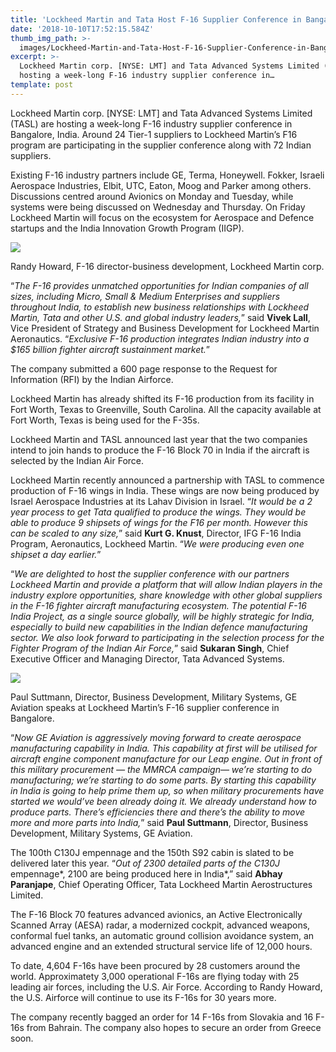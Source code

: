 ```yaml
---
title: 'Lockheed Martin and Tata Host F-16 Supplier Conference in Bangalore, India'
date: '2018-10-10T17:52:15.584Z'
thumb_img_path: >-
  images/Lockheed-Martin-and-Tata-Host-F-16-Supplier-Conference-in-Bangalore--India/1*0TJrggMX6lWSuYHM226qgw.jpeg
excerpt: >-
  Lockheed Martin corp. [NYSE: LMT] and Tata Advanced Systems Limited (TASL) are
  hosting a week-long F-16 industry supplier conference in…
template: post
---
```

Lockheed Martin corp. \[NYSE: LMT\] and Tata Advanced Systems Limited (TASL) are hosting a week-long F-16 industry supplier conference in Bangalore, India. Around 24 Tier-1 suppliers to Lockheed Martin’s F16 program are participating in the supplier conference along with 72 Indian suppliers.

Existing F-16 industry partners include GE, Terma, Honeywell. Fokker, Israeli Aerospace Industries, Elbit, UTC, Eaton, Moog and Parker among others. Discussions centred around Avionics on Monday and Tuesday, while systems were being discussed on Wednesday and Thursday. On Friday Lockheed Martin will focus on the ecosystem for Aerospace and Defence startups and the India Innovation Growth Program (IIGP).

![](/images/Lockheed-Martin-and-Tata-Host-F-16-Supplier-Conference-in-Bangalore--India/1*0TJrggMX6lWSuYHM226qgw.jpeg)

<figcaption>Randy Howard, F-16 director-business development, Lockheed Martin&nbsp;corp.</figcaption>

“*The F-16 provides unmatched opportunities for Indian companies of all sizes, including Micro, Small & Medium Enterprises and suppliers throughout India, to establish new business relationships with Lockheed Martin, Tata and other U.S. and global industry leaders,*” said **Vivek Lall**, Vice President of Strategy and Business Development for Lockheed Martin Aeronautics. “*Exclusive F-16 production integrates Indian industry into a $165 billion fighter aircraft sustainment market.*”

The company submitted a 600 page response to the Request for Information (RFI) by the Indian Airforce.

Lockheed Martin has already shifted its F-16 production from its facility in Fort Worth, Texas to Greenville, South Carolina. All the capacity available at Fort Worth, Texas is being used for the F-35s.

Lockheed Martin and TASL announced last year that the two companies intend to join hands to produce the F-16 Block 70 in India if the aircraft is selected by the Indian Air Force.

Lockheed Martin recently announced a partnership with TASL to commence production of F-16 wings in India. These wings are now being produced by Israel Aerospace Industries at its Lahav Division in Israel. “*It would be a 2 year process to get Tata qualified to produce the wings. They would be able to produce 9 shipsets of wings for the F16 per month. However this can be scaled to any size,*” said **Kurt G. Knust**, Director, IFG F-16 India Program, Aeronautics, Lockheed Martin. “*We were producing even one shipset a day earlier.*”

“*We are delighted to host the supplier conference with our partners Lockheed Martin and provide a platform that will allow Indian players in the industry explore opportunities, share knowledge with other global suppliers in the F-16 fighter aircraft manufacturing ecosystem. The potential F-16 India Project, as a single source globally, will be highly strategic for India, especially to build new capabilities in the Indian defence manufacturing sector. We also look forward to participating in the selection process for the Fighter Program of the Indian Air Force,*” said **Sukaran Singh**, Chief Executive Officer and Managing Director, Tata Advanced Systems.

![](/images/Lockheed-Martin-and-Tata-Host-F-16-Supplier-Conference-in-Bangalore--India/1*j1V0BIDTpvxagJyJAKoLUg.jpeg)

<figcaption>Paul Suttmann, Director, Business Development, Military Systems, GE Aviation speaks at Lockheed Martin’s F-16 supplier conference in Bangalore.</figcaption>

“*Now GE Aviation is aggressively moving forward to create aerospace manufacturing capability in India. This capability at first will be utilised for aircraft engine component manufacture for our Leap engine. Out in front of this military procurement — the MMRCA campaign— we’re starting to do manufacturing; we’re starting to do some parts. By starting this capability in India is going to help prime them up, so when military procurements have started we would’ve been already doing it. We already understand how to produce parts. There’s efficiencies there and there’s the ability to move more and more parts into India,*” said **Paul Suttmann**, Director, Business Development, Military Systems, GE Aviation.

The 100th C130J empennage and the 150th S92 cabin is slated to be delivered later this year. “*Out of 2300 detailed parts of the C130J* empennage*, 2100 are being produced here in India*,” said **Abhay Paranjape**, Chief Operating Officer, Tata Lockheed Martin Aerostructures Limited.

The F-16 Block 70 features advanced avionics, an Active Electronically Scanned Array (AESA) radar, a modernized cockpit, advanced weapons, conformal fuel tanks, an automatic ground collision avoidance system, an advanced engine and an extended structural service life of 12,000 hours.

To date, 4,604 F-16s have been procured by 28 customers around the world. Approximatety 3,000 operational F-16s are flying today with 25 leading air forces, including the U.S. Air Force. According to Randy Howard, the U.S. Airforce will continue to use its F-16s for 30 years more.

The company recently bagged an order for 14 F-16s from Slovakia and 16 F-16s from Bahrain. The company also hopes to secure an order from Greece soon.
